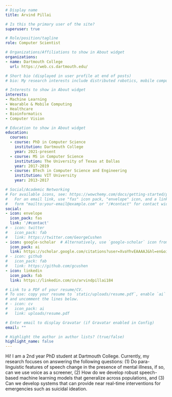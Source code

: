 ```yaml
---
# Display name
title: Arvind Pillai  

# Is this the primary user of the site?
superuser: true

# Role/position/tagline
role: Computer Scientist

# Organizations/Affiliations to show in About widget
organizations:
- name: Dartmouth College 
  url: https://web.cs.dartmouth.edu/

# Short bio (displayed in user profile at end of posts)
# bio: My research interests include distributed robotics, mobile computing and programmable matter.

# Interests to show in About widget
interests:
- Machine Learning
- Wearable & Mobile Computing
- Healthcare
- Bioinformatics
- Computer Vision

# Education to show in About widget
education:
  courses:
  - course: PhD in Computer Science
    institution: Dartmouth College
    year: 2021-present
  - course: MS in Computer Science 
    institution: The University of Texas at Dallas
    year: 2017-2019
  - course: BTech in Computer Science and Engineering
    institution: VIT University 
    year: 2013-2017

# Social/Academic Networking
# For available icons, see: https://wowchemy.com/docs/getting-started/page-builder/#icons
#   For an email link, use "fas" icon pack, "envelope" icon, and a link in the
#   form "mailto:your-email@example.com" or "/#contact" for contact widget.
social:
- icon: envelope
  icon_pack: fas
  link: '/#contact'
# - icon: twitter
#   icon_pack: fab
#   link: https://twitter.com/GeorgeCushen
- icon: google-scholar  # Alternatively, use `google-scholar` icon from `ai` icon pack
  icon_pack: ai
  link: https://scholar.google.com/citations?user=XvaYhvEAAAAJ&hl=en&oi=ao
# - icon: github
#   icon_pack: fab
#   link: https://github.com/gcushen
- icon: linkedin
  icon_pack: fab
  link: https://linkedin.com/in/arvindpillai184

# Link to a PDF of your resume/CV.
# To use: copy your resume to `static/uploads/resume.pdf`, enable `ai` icons in `params.toml`, 
# and uncomment the lines below.
# - icon: cv
#   icon_pack: ai
#   link: uploads/resume.pdf

# Enter email to display Gravatar (if Gravatar enabled in Config)
email: ""

# Highlight the author in author lists? (true/false)
highlight_name: false
---
```


Hi! I am a 2nd year PhD student at Dartmouth College. Currently, my research focuses on answering the following questions: (1) Do para-linguistic features of speech change in the presence of mental illness, if so, can we use voice as a screener, (2) How do we develop robust speech-based machine learning models that generalize across populations, and (3) Can we develop systems that can provide near real-time interventions for emergencies such as suicidal ideation.
<!-- {{< icon name="download" pack="fas" >}} Download my {{< staticref "uploads/demo_resume.pdf" "newtab" >}}resumé{{< /staticref >}}. -->
